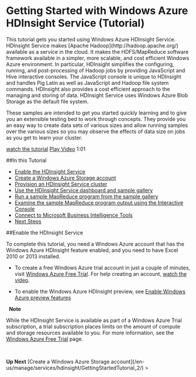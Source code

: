 <properties linkid="manage-services-hdinsight-get-started-hdinsight" urlDisplayName="Getting Started" pageTitle="Getting Started with HDInsight - Windows Azure tutorial" metaKeywords="hdinsight, hdinsight service, hdinsight azure, getting started hdinsight" metaDescription="Learn how to use the Windows Azure HDInsight service." umbracoNaviHide="0" disqusComments="1" writer="bradsev" editor="mollybos" manager="paulettm" />

<div chunk="../chunks/hdinsight-left-nav.md" />

# Getting Started with Windows Azure HDInsight Service (Tutorial)

<div class="dev-onpage-video-clear clearfix">
<div class="dev-onpage-left-content">
<p>This tutorial gets you started using Windows Azure HDInsight Service. HDInsight Service makes [Apache Hadoop](http://hadoop.apache.org/) available as a service in the cloud. It makes the HDFS/MapReduce software framework available in a simpler, more scalable, and cost efficient Windows Azure environment. In particular, HDInsight simplifies the configuring, running, and post-processing of Hadoop jobs by providing JavaScript and Hive interactive consoles. The JavaScript console is unique to HDInsight and handles Pig Latin as well as JavaScript and Hadoop file system commands. HDInsight also provides a cost efficient approach to the managing and storing of data. HDInsight Service uses Windows Azure Blob Storage as the default file system. </p>
<p>These samples are intended to get you started quickly learning and to give you an extensible testing bed to work through concepts. They provide you an easy way to create data sets of various sizes and allow running samples over the various sizes so you may observe the effects of data size on jobs as you get to learn your cluster.</p>
</div>
<div class="dev-onpage-video-wrapper"><a href="http://channel9.msdn.com/Series/Getting-started-with-Windows-Azure-HDInsight-Service/Enable-a-Windows-Azure-Preview-Feature-video" class="label">watch the tutorial</a> <a style="background-image: url('/media/itpro/services/videos/hdinsight-hero-180x120.png') !important;" href="http://channel9.msdn.com/Series/Getting-started-with-Windows-Azure-HDInsight-Service/Enable-a-Windows-Azure-Preview-Feature-video" target="_blank" class="dev-onpage-video"><span class="icon">Play Video</span></a> <span class="time">1:01</span></div>
</div>



##In this Tutorial

* [Enable the HDInsight Service](#subscribe)
* [Create a Windows Azure Storage account](#create)
* [Provision an HDInsight Service cluster](#provision)
* [Use the HDInsight Service dashboard and sample gallery](#dashboard)
* [Run a sample MapReduce program from the sample gallery](#sample)
* [Examine the sample MapReduce program output using the Interactive Console](#console)
* [Connect to Microsoft Business Intelligence Tools](#dataexplorer)
* [Next Steps](#nextsteps)

##<a name="subscribe"></a>Enable the HDInsight Service

To complete this tutorial, you need a Windows Azure account that has the Windows Azure HDInsight feature enabled, and you need to have Excel 2010 or 2013 installed.

- To create a free Windows Azure trial account in just a couple of minutes, visit [Windows Azure Free Trial](/en-us/pricing/free-trial/ "Windows Azure Free Trial"). For help creating an account, [watch the video](http://channel9.msdn.com/Series/Getting-started-with-Windows-Azure-HDInsight-Service/Create-a-Windows-Azure-Account/ "Watch the video").

- To enable the Windows Azure HDInsight preview, see <a href="/en-us/develop/net/tutorials/create-a-windows-azure-account/#enable" target="_blank">Enable Windows Azure preview features</a>

<div class="dev-callout"> 
<b>Note</b> 
<p>While the HDInsight Service is available as part of a Windows Azure Trial subscription, a trial subscription places limits on the amount of compute and storage resources available to you. For more information, see the <a href="http://www.windowsazure.com/en-us/pricing/free-trial/">Windows Azure Free Trial</a> page.</p> 
</div>

<p><b>
Up Next</b> [Create a Windows Azure Storage account](/en-us/manage/services/hdinsight/GettingStartedTutorial_2/) > </p>

[jar-syntax]: http://hadoop.apache.org/docs/current/hadoop-project-dist/hadoop-common/CommandsManual.html#jar

